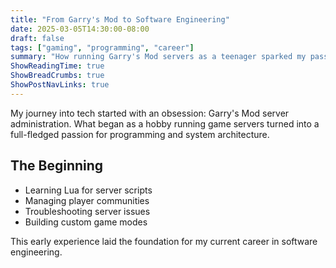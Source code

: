 ```yaml
---
title: "From Garry's Mod to Software Engineering"
date: 2025-03-05T14:30:00-08:00
draft: false
tags: ["gaming", "programming", "career"]
summary: "How running Garry's Mod servers as a teenager sparked my passion for software development."
ShowReadingTime: true
ShowBreadCrumbs: true
ShowPostNavLinks: true
---
```


My journey into tech started with an obsession: Garry's Mod server administration. What began as a hobby running game servers turned into a full-fledged passion for programming and system architecture.

## The Beginning
- Learning Lua for server scripts
- Managing player communities
- Troubleshooting server issues
- Building custom game modes

This early experience laid the foundation for my current career in software engineering.
